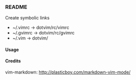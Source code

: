 ### README
Create symbolic links

* ~/.vimrc -> dotvim/rc/vimrc
* ~/.gvimrc -> dotvim/rc/gvimrc
* ~/.vim -> dotvim/

#### Usage


#### Credits

vim-markdown: http://plasticboy.com/markdown-vim-mode/
